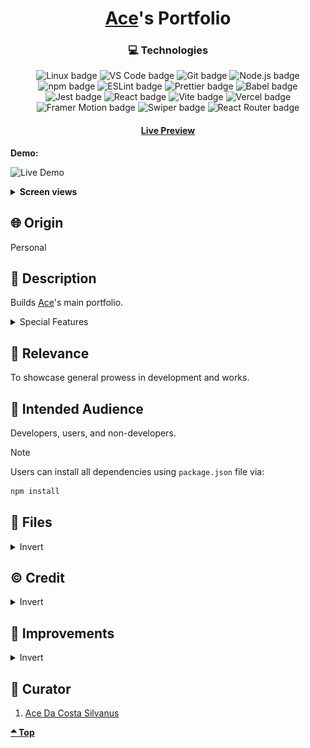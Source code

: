 <div align='center'>

# [Ace](https://github.com/asdacosta)'s Portfolio

</div>
<div align='center'>
    <h3>💻 Technologies</h3>
    <img src="https://img.shields.io/badge/Linux-FCC624?style=for-the-badge&logo=linux&logoColor=black" alt="Linux badge">
    <img src="https://img.shields.io/badge/VS_Code-007ACC?style=for-the-badge&logo=visual-studio-code&logoColor=white" alt="VS Code badge">
    <img src="https://img.shields.io/badge/Git-F05032?style=for-the-badge&logo=git&logoColor=white" alt="Git badge">
    <img src="https://img.shields.io/badge/Node.js-43853D?style=for-the-badge&logo=node.js&logoColor=white" alt="Node.js badge">
    <img src="https://img.shields.io/badge/npm-CB3837?style=for-the-badge&logo=npm&logoColor=white" alt="npm badge">
    <img src="https://img.shields.io/badge/ESLint-4B32C3?style=for-the-badge&logo=eslint&logoColor=white" alt="ESLint badge">
    <img src="https://img.shields.io/badge/Prettier-F7B93E?style=for-the-badge&logo=prettier&logoColor=black" alt="Prettier badge">
    <img src="https://img.shields.io/badge/Babel-F7B93E?style=for-the-badge&logo=babel&logoColor=black" alt="Babel badge">
    <img src="https://img.shields.io/badge/Jest-C21325?style=for-the-badge&logo=jest&logoColor=white" alt="Jest badge">
    <img src="https://img.shields.io/badge/React-61DAFB?style=for-the-badge&logo=react&logoColor=white" alt="React badge">
    <img src="https://img.shields.io/badge/Vite-646CFF?style=for-the-badge&logo=vite&logoColor=white" alt="Vite badge">
    <img src="https://img.shields.io/badge/Vercel-000000?style=for-the-badge&logo=vercel&logoColor=white" alt="Vercel badge">
    <img src="https://img.shields.io/badge/Framer%20Motion-0055FF?style=for-the-badge&logo=framer&logoColor=white" alt="Framer Motion badge">
    <img src="https://img.shields.io/badge/Swiper-4880ED?style=for-the-badge&logo=swiper&logoColor=white" alt="Swiper badge">
    <img src="https://img.shields.io/badge/React_Router-CA4245?style=for-the-badge&logo=react-router&logoColor=white" alt="React Router badge">
    <h4><a href="https://bit.ly/aceDaCosta">Live Preview</a></h4>
</div>

**Demo:**

![Live Demo](./readme-assets/portfolio.gif)

<details>

**<summary>Screen views</summary>**

**Desktop View:**

<img src="./readme-assets/desktop.png" alt="desktop view">
<br>

**Mobile View:**

<img src="./readme-assets/mobile.png" alt="mobile view">

</details>

## 🌐 Origin

Personal

## 📝 Description

Builds [Ace](https://github.com/asdacosta)'s main portfolio.

<details>
<summary>Special Features</summary>

- Real-time feedback from fields in Connect section.
- Highlight current section in viewport.
- Reveal parts of work samples on scroll or drag.

</details>

## 🎯 Relevance

To showcase general prowess in development and works.

## 👥 Intended Audience

Developers, users, and non-developers.

> [!NOTE]
> Users can install all dependencies using `package.json` file via:
>
> ```bash
> npm install
> ```

## 📂 Files

<details>
<summary>Invert</summary>

| File                      | Description                                                                                                           |
| ------------------------- | --------------------------------------------------------------------------------------------------------------------- |
| `src/*`                   | Source files that are bundled into the output directory `dist/`.                                                      |
| `src/main.jsx`            | The main JavaScript entry point that bundling begins.                                                                 |
| `src/App.jsx`             | Main component where overall structure and other layout components of the app are contained.                          |
| `src/assets/*`            | All assets(images, icons, vids) used in website.                                                                      |
| `src/components/Cart.jsx` | Displays Cart.                                                                                                        |
| `src/components/About/`   | Components and stylesheet for About section at top of page.                                                           |
| `src/components/Connect/` | Components and stylesheet for Connect section at bottom of page. wrong.                                               |
| `src/components/Load/`    | Component and stylesheet for Load displayed at page load.                                                             |
| `src/components/Nav/`     | Components and stylesheet for Nav section of page. wrong.                                                             |
| `src/components/Skill/`   | Components and stylesheet for Skill section on page. wrong.                                                           |
| `src/components/Work/`    | Components and stylesheet for Work section on page. wrong.                                                            |
| `src/sreset.css`          | Resets style to default for consistency across different devices and browsers..                                       |
| `src/App.css`             | General stylesheet for `App.jsx`                                                                                      |
| `dist/*`                  | Output files from bundling of files in directory `src/`.                                                              |
| `dist/main.js`            | Main JavaScript output file that contains the bundled JavaScript code. Code is minified and optimized for deployment. |
| `package*`                | Contains details of project and dependencies versions.                                                                |
| `readme-assets/*`         | Live demo and different screen views used in `README.md`.                                                             |

</details>

## ©️ Credit

<details>
<summary>Invert</summary>

| File                  | Description             |
| --------------------- | ----------------------- |
| `src/assets/*.lottie` | Lottie animation files. |
| `src/assets/works/*`  | Screenshots of works.   |

</details>

## 🔄 Improvements

<details>
<summary>Invert</summary>

- [ ] Let Bot populate any free places.
- [ ] Add loading bar.
- [ ] Work on performance.
- [ ] Light mode and few custom colors.
- [ ] Fine tune the min-max translate in intervals of 5 / Remove.
- [ ] Add map to contact section.
- [ ] Add French translation.
- [ ] Add Subscribe to NewsLetter option in Motive in Connect's fields.
- [ ] Set display of work samples stars to normal and fix logic to work.
- [ ] Make country list drop down smoothly.
- [ ] Refactor.
- [ ] Make technologies' name have the background color of the icon
- [ ] Instead of default immediate shift during resizing, style page in such a way that resizing animates.
- [ ] Replace facebook icon with Dev.to icon in `AboutSocials.jsx`.
- [ ] Use typed.js for all typing effects (feedbacks in Fields) to enable bold and longer pause effect without inconsistencies.
- [ ] Fix chevron cover in motive field that drops when input is checked so that it always stays in position.
- [ ] Set display of Blog in `Nav.jsx` to normal and add blogs.
- [ ] Add sound.
- [ ] Animate image title replacement according to slide direction.
- [ ] Make scroll appear in Safari browser.
- [ ] Update naming.
- [ ] Make work samples in `Work.jsx` have a solitary component.

</details>

## 👤 Curator

1. [Ace Da Costa Silvanus](https://github.com/asdacosta)

**[🞁 Top](#aces-portfolio)**
